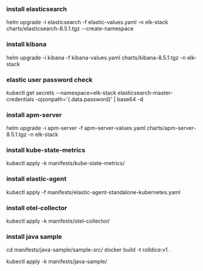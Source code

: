 ### install elasticsearch
helm upgrade -i elasticsearch -f elastic-values.yaml -n elk-stack charts/elasticsearch-8.5.1.tgz --create-namespace

### install kibana
helm upgrade -i kibana -f kibana-values.yaml charts/kibana-8.5.1.tgz -n elk-stack

### elastic user password check
kubectl get secrets --namespace=elk-stack elasticsearch-master-credentials -ojsonpath='{.data.password}' | base64 -d

### install apm-server
helm upgrade -i apm-server -f apm-server-values.yaml charts/apm-server-8.5.1.tgz -n elk-stack

### install kube-state-metrics
kubectl apply -k manifests/kube-state-metrics/

### install elastic-agent
kubectl apply -f manifests/elastic-agent-standalone-kubernetes.yaml

### install otel-collector
kubectl apply -k manifests/otel-collector/

### install  java sample
cd manifests/java-sample/sample-src/
docker build -t rolldice:v1 .

kubectl apply -k manifests/java-sample/
